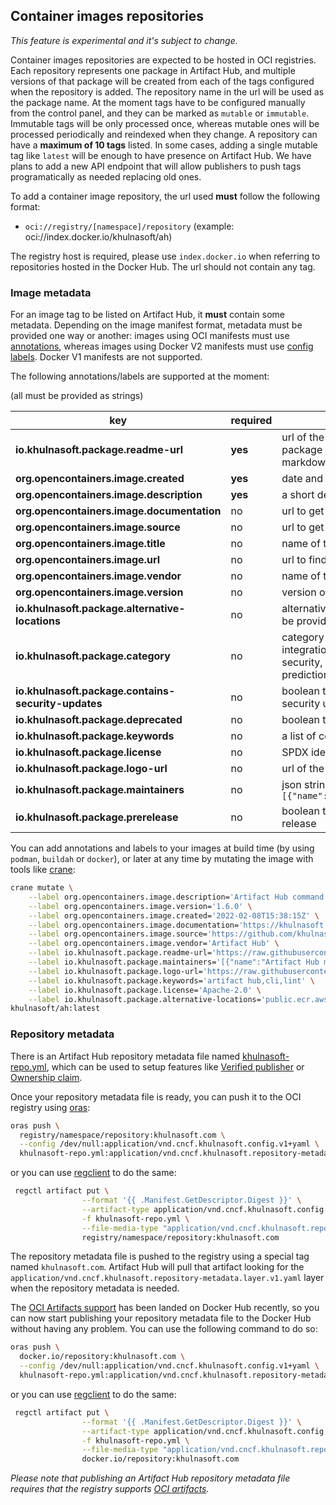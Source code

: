 ## Container images repositories

*This feature is experimental and it's subject to change.*

Container images repositories are expected to be hosted in OCI registries. Each repository represents one package in Artifact Hub, and multiple versions of that package will be created from each of the tags configured when the repository is added. The repository name in the url will be used as the package name. At the moment tags have to be configured manually from the control panel, and they can be marked as `mutable` or `immutable`. Immutable tags will be only processed once, whereas mutable ones will be processed periodically and reindexed when they change. A repository can have a **maximum of 10 tags** listed. In some cases, adding a single mutable tag like `latest` will be enough to have presence on Artifact Hub. We have plans to add a new API endpoint that will allow publishers to push tags programatically as needed replacing old ones.

To add a container image repository, the url used **must** follow the following format:

- `oci://registry/[namespace]/repository` (example: oci://index.docker.io/khulnasoft/ah)

The registry host is required, please use `index.docker.io` when referring to repositories hosted in the Docker Hub. The url should not contain any tag.

### Image metadata

For an image tag to be listed on Artifact Hub, it **must** contain some metadata. Depending on the image manifest format, metadata must be provided one way or another: images using OCI manifests must use [annotations](https://github.com/opencontainers/image-spec/blob/main/annotations.md), whereas images using Docker V2 manifests must use [config labels](https://docs.docker.com/engine/reference/builder/#label). Docker V1 manifests are not supported.

The following annotations/labels are supported at the moment:

(all must be provided as strings)

| key                                                  | required | description                                                                                                                                                              |
| ---------------------------------------------------- | -------- | ------------------------------------------------------------------------------------------------------------------------------------------------------------------------ |
| **io.khulnasoft.package.readme-url**                | **yes**  | url of the readme file (in markdown format) for this package version. Please make sure it points to a raw markdown document, not HTML                                    |
| **org.opencontainers.image.created**                 | **yes**  | date and time on which the image was built (RFC3339)                                                                                                                     |
| **org.opencontainers.image.description**             | **yes**  | a short description of the package                                                                                                                                       |
| **org.opencontainers.image.documentation**           | no       | url to get documentation on the image                                                                                                                                    |
| **org.opencontainers.image.source**                  | no       | url to get source code for building the image                                                                                                                            |
| **org.opencontainers.image.title**                   | no       | name of the package nicely formatted                                                                                                                                     |
| **org.opencontainers.image.url**                     | no       | url to find more information on the image                                                                                                                                |
| **org.opencontainers.image.vendor**                  | no       | name of the distributing entity, organization or individual                                                                                                              |
| **org.opencontainers.image.version**                 | no       | version of the packaged software                                                                                                                                         |
| **io.khulnasoft.package.alternative-locations**     | no       | alternative locations where this image is hosted. They can be provided as a comma separated list of images urls                                                          |
| **io.khulnasoft.package.category**                  | no       | category of the package (ai-machine-learning, database, integration-delivery, monitoring-logging, networking, security, storage, streaming-messaging or skip-prediction) |
| **io.khulnasoft.package.contains-security-updates** | no       | boolean that indicates if this image version contains security updates                                                                                                   |
| **io.khulnasoft.package.deprecated**                | no       | boolean that indicates if this image version is deprecated                                                                                                               |
| **io.khulnasoft.package.keywords**                  | no       | a list of comma separated keywords about this image                                                                                                                      |
| **io.khulnasoft.package.license**                   | no       | SPDX identifier of the package license                                                                                                                                   |
| **io.khulnasoft.package.logo-url**                  | no       | url of the logo image                                                                                                                                                    |
| **io.khulnasoft.package.maintainers**               | no       | json string with an array of maintainers. Example: `[{"name":"maintainer","email":"maintainer@email.com"}]`                                                              |
| **io.khulnasoft.package.prerelease**                | no       | boolean that indicates if this image version is a pre-release                                                                                                            |

You can add annotations and labels to your images at build time (by using `podman`, `buildah` or `docker`), or later at any time by mutating the image with tools like [crane](https://github.com/google/go-containerregistry/tree/main/cmd/crane):

```sh
crane mutate \
    --label org.opencontainers.image.description='Artifact Hub command line tool' \
    --label org.opencontainers.image.version='1.6.0' \
    --label org.opencontainers.image.created='2022-02-08T15:38:15Z' \
    --label org.opencontainers.image.documentation='https://khulnasoft.com/docs/topics/cli' \
    --label org.opencontainers.image.source='https://github.com/khulnasoft/hub/tree/c2a6e0866ab13422221f2f458026b4506acd6b53/cmd/ah' \
    --label org.opencontainers.image.vendor='Artifact Hub' \
    --label io.khulnasoft.package.readme-url='https://raw.githubusercontent.com/khulnasoft/hub/c2a6e0866ab13422221f2f458026b4506acd6b53/docs/cli.md' \
    --label io.khulnasoft.package.maintainers='[{"name":"Artifact Hub maintainers","email":"cncf-khulnasoft-maintainers@lists.cncf.io"}]' \
    --label io.khulnasoft.package.logo-url='https://raw.githubusercontent.com/khulnasoft/hub/master/docs/logo/logo.svg' \
    --label io.khulnasoft.package.keywords='artifact hub,cli,lint' \
    --label io.khulnasoft.package.license='Apache-2.0' \
    --label io.khulnasoft.package.alternative-locations='public.ecr.aws/khulnasoft/ah:v1.6.0' \
khulnasoft/ah:latest
```

### Repository metadata

There is an Artifact Hub repository metadata file named [khulnasoft-repo.yml](https://github.com/khulnasoft/hub/blob/master/docs/metadata/khulnasoft-repo.yml), which can be used to setup features like [Verified publisher](https://github.com/khulnasoft/hub/blob/master/docs/repositories.md#verified-publisher) or [Ownership claim](https://github.com/khulnasoft/hub/blob/master/docs/repositories.md#ownership-claim).

Once your repository metadata file is ready, you can push it to the OCI registry using [oras](https://oras.land/cli/):

```bash
oras push \
  registry/namespace/repository:khulnasoft.com \
  --config /dev/null:application/vnd.cncf.khulnasoft.config.v1+yaml \
  khulnasoft-repo.yml:application/vnd.cncf.khulnasoft.repository-metadata.layer.v1.yaml
```

or you can use [regclient](https://github.com/regclient/regclient) to do the same:
```bash
 regctl artifact put \
                --format '{{ .Manifest.GetDescriptor.Digest }}' \
                --artifact-type application/vnd.cncf.khulnasoft.config.v1+yaml \
                -f khulnasoft-repo.yml \
                --file-media-type "application/vnd.cncf.khulnasoft.repository-metadata.layer.v1.yaml" \
                registry/namespace/repository:khulnasoft.com
```

The repository metadata file is pushed to the registry using a special tag named `khulnasoft.com`. Artifact Hub will pull that artifact looking for the `application/vnd.cncf.khulnasoft.repository-metadata.layer.v1.yaml` layer when the repository metadata is needed.

The [OCI Artifacts support](https://www.docker.com/blog/announcing-docker-hub-oci-artifacts-support/) has been landed on Docker Hub recently, so you can now start publishing your repository metadata file to the Docker Hub without having any problem. You can use the following command to do so:

```bash
oras push \
  docker.io/repository:khulnasoft.com \
  --config /dev/null:application/vnd.cncf.khulnasoft.config.v1+yaml \
  khulnasoft-repo.yml:application/vnd.cncf.khulnasoft.repository-metadata.layer.v1.yaml
```

or you can use [regclient](https://github.com/regclient/regclient) to do the same:

```bash
 regctl artifact put \
                --format '{{ .Manifest.GetDescriptor.Digest }}' \
                --artifact-type application/vnd.cncf.khulnasoft.config.v1+yaml \
                -f khulnasoft-repo.yml \
                --file-media-type "application/vnd.cncf.khulnasoft.repository-metadata.layer.v1.yaml" \
                docker.io/repository:khulnasoft.com
```

*Please note that publishing an Artifact Hub repository metadata file requires that the registry supports [OCI artifacts](https://oras.land/implementors/).*
